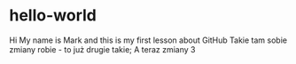 # hello-world
Hi My name is Mark and this is my first lesson about GitHub 
Takie tam sobie zmiany robie - to już drugie takie;
A teraz zmiany 3
